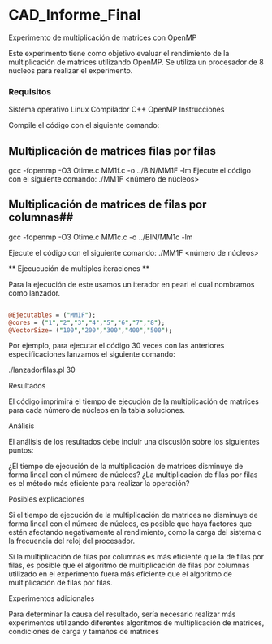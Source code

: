 # CAD_Informe_Final

Experimento de multiplicación de matrices con OpenMP

Este experimento tiene como objetivo evaluar el rendimiento de la multiplicación de matrices utilizando OpenMP. Se utiliza un procesador de 8 núcleos para realizar el experimento.

### Requisitos ###

Sistema operativo Linux
Compilador C++
OpenMP
Instrucciones

Compile el código con el siguiente comando:
## Multiplicación de matrices filas por filas ##
gcc -fopenmp -O3 Otime.c MM1f.c -o ../BIN/MM1F -lm
Ejecute el código con el siguiente comando:
./MM1F <número de núcleos>
## Multiplicación de matrices de filas por columnas##
gcc -fopenmp -O3 Otime.c MM1c.c -o ../BIN/MM1c -lm

Ejecute el código con el siguiente comando:
./MM1F <número de núcleos>

** Ejecucución de multiples iteraciones **

Para la ejecución de este usamos un iterador en pearl el cual nombramos como lanzador.
```perl

@Ejecutables = ("MM1F"); 
@cores = ("1","2","3","4","5","6","7","8");
@VectorSize= ("100","200","300","400","500");
```
Por ejemplo, para ejecutar el código 30 veces con las anteriores especificaciones lanzamos el siguiente comando:

  ./lanzadorfilas.pl 30
  
Resultados

El código imprimirá el tiempo de ejecución de la multiplicación de matrices para cada número de núcleos en la tabla soluciones.

Análisis

El análisis de los resultados debe incluir una discusión sobre los siguientes puntos:

¿El tiempo de ejecución de la multiplicación de matrices disminuye de forma lineal con el número de núcleos?
¿La multiplicación de filas por filas es el método más eficiente para realizar la operación?

Posibles explicaciones

Si el tiempo de ejecución de la multiplicación de matrices no disminuye de forma lineal con el número de núcleos, es posible que haya factores que estén afectando negativamente al rendimiento, como la carga del sistema o la frecuencia del reloj del procesador.

Si la multiplicación de filas por columnas es más eficiente que la de filas por filas, es posible que el algoritmo de multiplicación de filas por columnas utilizado en el experimento fuera más eficiente que el algoritmo de multiplicación de filas por filas.

Experimentos adicionales

Para determinar la causa del resultado, sería necesario realizar más experimentos utilizando diferentes algoritmos de multiplicación de matrices, condiciones de carga y tamaños de matrices
